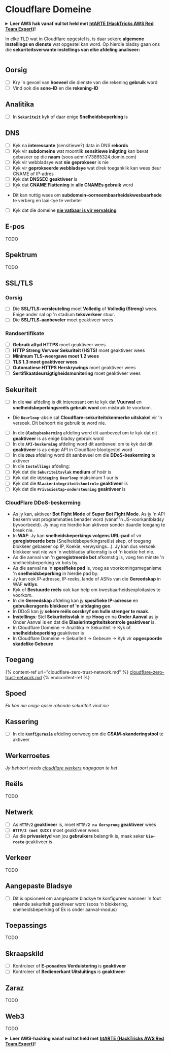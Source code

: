# Cloudflare Domeine

<details>

<summary><strong>Leer AWS hak vanaf nul tot held met</strong> <a href="https://training.hacktricks.xyz/courses/arte"><strong>htARTE (HackTricks AWS Red Team Expert)</strong></a><strong>!</strong></summary>

Ander maniere om HackTricks te ondersteun:

* As jy jou **maatskappy geadverteer wil sien in HackTricks** of **HackTricks in PDF wil aflaai** Kyk na die [**INSKRYWINGSPLANNE**](https://github.com/sponsors/carlospolop)!
* Kry die [**amptelike PEASS & HackTricks swag**](https://peass.creator-spring.com)
* Ontdek [**Die PEASS Familie**](https://opensea.io/collection/the-peass-family), ons versameling van eksklusiewe [**NFTs**](https://opensea.io/collection/the-peass-family)
* **Sluit aan by** 💬 [**Discord groep**](https://discord.gg/hRep4RUj7f) of die [**telegram groep**](https://t.me/peass) of **volg** my op **Twitter** 🐦 [**@hacktricks\_live**](https://twitter.com/hacktricks\_live)**.**
* **Deel jou haktruuks deur PRs in te dien by die** [**HackTricks**](https://github.com/carlospolop/hacktricks) en [**HackTricks Cloud**](https://github.com/carlospolop/hacktricks-cloud) github repos.

</details>

In elke TLD wat in Cloudflare opgestel is, is daar sekere **algemene instellings en dienste** wat opgestel kan word. Op hierdie bladsy gaan ons die **sekuriteitsverwante instellings van elke afdeling analiseer:**

<figure><img src="../../.gitbook/assets/image (101).png" alt=""><figcaption></figcaption></figure>

## Oorsig

* [ ] Kry 'n gevoel van **hoeveel** die dienste van die rekening **gebruik** word
* [ ] Vind ook die **sone-ID** en die **rekening-ID**

## Analitika

* [ ] In **`Sekuriteit`** kyk of daar enige **Snelheidsbeperking** is

## DNS

* [ ] Kyk na **interessante** (sensitiewe?) data in DNS **rekords**
* [ ] Kyk vir **subdomeine** wat moontlik **sensitiewe inligting** kan bevat gebaseer op die **naam** (soos admin173865324.domin.com)
* [ ] Kyk vir webbladsye wat **nie** **geprokseer** is nie
* [ ] Kyk vir **geprokseerde webbladsye** wat direk toeganklik kan wees deur CNAME of IP-adres
* [ ] Kyk dat **DNSSEC** **geaktiveer** is
* [ ] Kyk dat **CNAME Flattening** in **alle CNAMEs gebruik** word
* Dit kan nuttig wees om **subdomein-oorneembaarheidskwesbaarhede** te verberg en laai-tye te verbeter
* [ ] Kyk dat die domeine [**nie vatbaar is vir vervalsing**](https://book.hacktricks.xyz/network-services-pentesting/pentesting-smtp#mail-spoofing)

## **E-pos**

TODO

## Spektrum

TODO

## SSL/TLS

### **Oorsig**

* [ ] Die **SSL/TLS-versleuteling** moet **Volledig** of **Volledig (Streng)** wees. Enige ander sal op 'n stadium **teksverkeer** stuur.
* [ ] Die **SSL/TLS-aanbeveler** moet geaktiveer wees

### Randsertifikate

* [ ] **Gebruik altyd HTTPS** moet geaktiveer wees
* [ ] **HTTP Streng Vervoer Sekuriteit (HSTS)** moet geaktiveer wees
* [ ] **Minimum TLS-weergawe moet 1.2 wees**
* [ ] **TLS 1.3 moet geaktiveer wees**
* [ ] **Outomatiese HTTPS Herskrywings** moet geaktiveer wees
* [ ] **Sertifikaatdeursigtigheidsmonitering** moet geaktiveer wees

## **Sekuriteit**

* [ ] In die **`WAF`** afdeling is dit interessant om te kyk dat **Vuurwal** en **snelheidsbeperkingsreëls gebruik word** om misbruik te voorkom.
* Die **`Deurloop`**-aksie sal **Cloudflare-sekuriteitskenmerke uitskakel** vir 'n versoek. Dit behoort nie gebruik te word nie.
* [ ] In die **`Bladsybeskerming`** afdeling word dit aanbeveel om te kyk dat dit **geaktiveer** is as enige bladsy gebruik word
* [ ] In die **`API-beskerming`** afdeling word dit aanbeveel om te kyk dat dit **geaktiveer** is as enige API in Cloudflare blootgestel word
* [ ] In die **`DDoS`** afdeling word dit aanbeveel om die **DDoS-beskerming** te aktiveer
* [ ] In die **`Instellings`** afdeling:
* [ ] Kyk dat die **`Sekuriteitsvlak`** **medium** of hoër is
* [ ] Kyk dat die **`Uitdaging Deurloop`** maksimum 1 uur is
* [ ] Kyk dat die **`Blaaierintegriteitskontrole`** **geaktiveer** is
* [ ] Kyk dat die **`Privasiestap-ondersteuning`** **geaktiveer** is

### **CloudFlare DDoS-beskerming**

* As jy kan, aktiveer **Bot Fight Mode** of **Super Bot Fight Mode**. As jy 'n API beskerm wat programmaties benader word (vanaf 'n JS-voorkantbladsy byvoorbeeld). Jy mag nie hierdie kan aktiveer sonder daardie toegang te breek nie.
* In **WAF**: Jy kan **snelheidsbeperkings volgens URL-pad** of vir **geregistreerde bots** (Snelheidsbeperkingsreëls) skep, of toegang blokkeer gebaseer op IP, Koekie, verwysings...). Jy kan dus versoek blokkeer wat nie van 'n webbladsy afkomstig is of 'n koekie het nie.
* As die aanval van 'n **geregistreerde bot** afkomstig is, voeg ten minste 'n snelheidsbeperking vir bots by.
* As die aanval na 'n **spesifieke pad** is, voeg as voorkomingsmeganisme 'n **snelheidsbeperking** in hierdie pad by.
* Jy kan ook IP-adresse, IP-reeks, lande of ASNs van die **Gereedskap** in WAF **witlys**.
* Kyk of **Bestuurde reëls** ook kan help om kwesbaarheidsexploitasies te voorkom.
* In die **Gereedskap** afdeling kan jy **spesifieke IP-adresse** en **gebruikeragents blokkeer of 'n uitdaging gee**.
* In DDoS kan jy **sekere reëls oorskryf om hulle strenger te maak**.
* **Instellings**: Stel **Sekuriteitsvlak** in op **Hoog** en na **Onder Aanval** as jy Onder Aanval is en dat die **Blaaierintegriteitskontrole geaktiveer** is.
* In Cloudflare Domeine -> Analitika -> Sekuriteit -> Kyk of **snelheidsbeperking** geaktiveer is
* In Cloudflare Domeine -> Sekuriteit -> Gebeure -> Kyk vir **opgespoorde skadelike Gebeure**

## Toegang

{% content-ref url="cloudflare-zero-trust-network.md" %}
[cloudflare-zero-trust-network.md](cloudflare-zero-trust-network.md)
{% endcontent-ref %}

## Spoed

_Ek kon nie enige opsie rakende sekuriteit vind nie_

## Kassering

* [ ] In die **`Konfigurasie`** afdeling oorweeg om die **CSAM-skanderingstool** te aktiveer

## **Werkerroetes**

_Jy behoort reeds_ [_cloudflare werkers_](./#werkers) _nagegaan te het_

## Reëls

TODO

## Netwerk

* [ ] As **`HTTP/2` geaktiveer** is, moet **`HTTP/2 na Oorsprong` geaktiveer** wees
* [ ] **`HTTP/3 (met QUIC)`** moet geaktiveer wees
* [ ] As die **privasietyd** van jou **gebruikers** belangrik is, maak seker **`Uie-roete`** geaktiveer is

## **Verkeer**

TODO

## Aangepaste Bladsye

* [ ] Dit is opsioneel om aangepaste bladsye te konfigureer wanneer 'n fout rakende sekuriteit geaktiveer word (soos 'n blokkering, snelheidsbeperking of Ek is onder aanval-modus)

## Toepassings

TODO
## Skraapskild

* [ ] Kontroleer of **E-posadres Verduistering** is **geaktiveer**
* [ ] Kontroleer of **Bedienerkant Uitsluitings** is **geaktiveer**

## **Zaraz**

TODO

## **Web3**

TODO

<details>

<summary><strong>Leer AWS-hacking vanaf nul tot held met</strong> <a href="https://training.hacktricks.xyz/courses/arte"><strong>htARTE (HackTricks AWS Red Team Expert)</strong></a><strong>!</strong></summary>

Ander maniere om HackTricks te ondersteun:

* As jy wil sien dat jou **maatskappy geadverteer word in HackTricks** of **HackTricks aflaai in PDF-formaat** Kontroleer die [**INSKRYWINGSPLANNE**](https://github.com/sponsors/carlospolop)!
* Kry die [**amptelike PEASS & HackTricks swag**](https://peass.creator-spring.com)
* Ontdek [**Die PEASS Familie**](https://opensea.io/collection/the-peass-family), ons versameling eksklusiewe [**NFTs**](https://opensea.io/collection/the-peass-family)
* **Sluit aan by die** 💬 [**Discord-groep**](https://discord.gg/hRep4RUj7f) of die [**telegram-groep**](https://t.me/peass) of **volg** my op **Twitter** 🐦 [**@hacktricks\_live**](https://twitter.com/hacktricks\_live)**.**
* **Deel jou haktruuks deur PR's in te dien by die** [**HackTricks**](https://github.com/carlospolop/hacktricks) en [**HackTricks Cloud**](https://github.com/carlospolop/hacktricks-cloud) github-opslaan.

</details>
